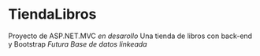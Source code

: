 # TiendaLibros
Proyecto de ASP.NET.MVC 
*en desarollo*
Una tienda de libros con back-end y Bootstrap 
*Futura Base de datos linkeada*

